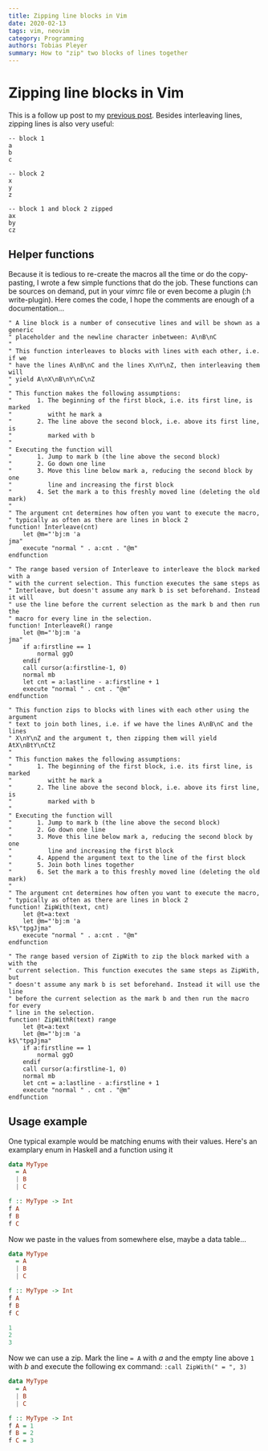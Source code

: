```yaml
---
title: Zipping line blocks in Vim
date: 2020-02-13
tags: vim, neovim
category: Programming
authors: Tobias Pleyer
summary: How to "zip" two blocks of lines together
---
```


# Zipping line blocks in Vim

This is a follow up post to my
[previous post](./2020-02-13-Interleaving-line-blocks-in-Vim.markdown). Besides
interleaving lines, zipping lines is also very useful:

```
-- block 1
a
b
c

-- block 2
x
y
z

-- block 1 and block 2 zipped
ax
by
cz
```

## Helper functions

Because it is tedious to re-create the macros all the time or do the
copy-pasting, I wrote a few simple functions that do the job. These functions
can be sources on demand, put in your *vimrc* file or even become a plugin (:h
write-plugin). Here comes the code, I hope the comments are enough of a
documentation...

```vim
" A line block is a number of consecutive lines and will be shown as a generic
" placeholder and the newline character inbetween: A\nB\nC
"
" This function interleaves to blocks with lines with each other, i.e. if we
" have the lines A\nB\nC and the lines X\nY\nZ, then interleaving them will
" yield A\nX\nB\nY\nC\nZ
"
" This function makes the following assumptions:
"       1. The beginning of the first block, i.e. its first line, is marked
"          witht he mark a
"       2. The line above the second block, i.e. above its first line, is
"          marked with b
"
" Executing the function will
"       1. Jump to mark b (the line above the second block)
"       2. Go down one line
"       3. Move this line below mark a, reducing the second block by one
"          line and increasing the first block
"       4. Set the mark a to this freshly moved line (deleting the old mark)
"
" The argument cnt determines how often you want to execute the macro,
" typically as often as there are lines in block 2
function! Interleave(cnt)
    let @m="'bj:m 'ajma"
    execute "normal " . a:cnt . "@m"
endfunction

" The range based version of Interleave to interleave the block marked with a
" with the current selection. This function executes the same steps as
" Interleave, but doesn't assume any mark b is set beforehand. Instead it will
" use the line before the current selection as the mark b and then run the
" macro for every line in the selection.
function! InterleaveR() range
    let @m="'bj:m 'ajma"
    if a:firstline == 1
        normal ggO
    endif
    call cursor(a:firstline-1, 0)
    normal mb
    let cnt = a:lastline - a:firstline + 1
    execute "normal " . cnt . "@m"
endfunction

" This function zips to blocks with lines with each other using the argument
" text to join both lines, i.e. if we have the lines A\nB\nC and the lines
" X\nY\nZ and the argument t, then zipping them will yield AtX\nBtY\nCtZ
"
" This function makes the following assumptions:
"       1. The beginning of the first block, i.e. its first line, is marked
"          witht he mark a
"       2. The line above the second block, i.e. above its first line, is
"          marked with b
"
" Executing the function will
"       1. Jump to mark b (the line above the second block)
"       2. Go down one line
"       3. Move this line below mark a, reducing the second block by one
"          line and increasing the first block
"       4. Append the argument text to the line of the first block
"       5. Join both lines together
"       6. Set the mark a to this freshly moved line (deleting the old mark)
"
" The argument cnt determines how often you want to execute the macro,
" typically as often as there are lines in block 2
function! ZipWith(text, cnt)
    let @t=a:text
    let @m="'bj:m 'ak$\"tpgJjma"
    execute "normal " . a:cnt . "@m"
endfunction

" The range based version of ZipWith to zip the block marked with a with the
" current selection. This function executes the same steps as ZipWith, but
" doesn't assume any mark b is set beforehand. Instead it will use the line
" before the current selection as the mark b and then run the macro for every
" line in the selection.
function! ZipWithR(text) range
    let @t=a:text
    let @m="'bj:m 'ak$\"tpgJjma"
    if a:firstline == 1
        normal ggO
    endif
    call cursor(a:firstline-1, 0)
    normal mb
    let cnt = a:lastline - a:firstline + 1
    execute "normal " . cnt . "@m"
endfunction
```

## Usage example

One typical example would be matching enums with their values. Here's an
examplary enum in Haskell and a function using it

```haskell
data MyType
  = A
  | B
  | C

f :: MyType -> Int
f A
f B
f C
```

Now we paste in the values from somewhere else, maybe a data table...

```haskell
data MyType
  = A
  | B
  | C

f :: MyType -> Int
f A
f B
f C

1
2
3
```

Now we can use a zip. Mark the line `= A` with *a* and the empty line above `1`
with *b* and execute the following ex command: `:call ZipWith(" = ", 3)`

```haskell
data MyType
  = A
  | B
  | C

f :: MyType -> Int
f A = 1
f B = 2
f C = 3

```
